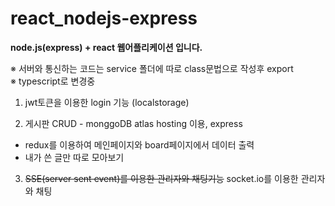 # react_nodejs-express

**node.js(express) + react 웹어플리케이션 입니다.** <br/>

 ※ 서버와 통신하는 코드는 service 폴더에 따로 class문법으로 작성후 export <br/>
 ※ typescript로 변경중 <br/>
 
1. jwt토큰을 이용한 login 기능 (localstorage)
 
2. 게시판 CRUD - monggoDB atlas hosting 이용, express
 - redux를 이용하여 메인페이지와 board페이지에서 데이터 출력
 - 내가 쓴 글만 따로 모아보기

3. ~~SSE(server sent event)를 이용한 관리자와 채팅기능~~ socket.io를 이용한 관리자와 채팅
